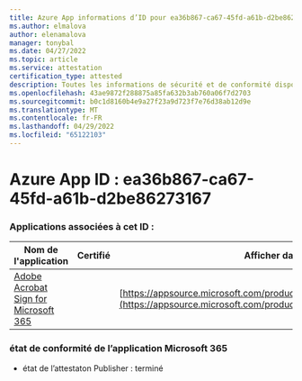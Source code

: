 ```yaml
---
title: Azure App informations d’ID pour ea36b867-ca67-45fd-a61b-d2be86273167
ms.author: elmalova
author: elenamalova
manager: tonybal
ms.date: 04/27/2022
ms.topic: article
ms.service: attestation
certification_type: attested
description: Toutes les informations de sécurité et de conformité disponibles pour ea36b867-ca67-45fd-a61b-d2be86273167.
ms.openlocfilehash: 43ae9872f288875a85fa632b3ab760a06f7d2703
ms.sourcegitcommit: b0c1d8160b4e9a27f23a9d723f7e76d38ab12d9e
ms.translationtype: MT
ms.contentlocale: fr-FR
ms.lasthandoff: 04/29/2022
ms.locfileid: "65122103"
---
```

# <a name="azure-app-id-ea36b867-ca67-45fd-a61b-d2be86273167"></a>Azure App ID : ea36b867-ca67-45fd-a61b-d2be86273167


### <a name="apps-associated-with-this-id"></a>Applications associées à cet ID :
| **Nom de l'application** | **Certifié** | **Afficher dans AppSource** |
|--------------|---------------|-----------------------|
| [Adobe Acrobat Sign for Microsoft 365](../forward/adobe.adobe_sign_msft_saas_offer.md) |  | [https://appsource.microsoft.com/product/office/adobe.adobe_sign_msft_saas_offer](https://appsource.microsoft.com/product/office/adobe.adobe_sign_msft_saas_offer) |

### <a name="microsoft-365-app-compliance-status"></a>état de conformité de l’application Microsoft 365
- état de l’attestaton Publisher : terminé
